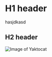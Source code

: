 # H1 header
hasjdkasd
## H2 header
![Image of Yaktocat](https://octodex.github.com/images/yaktocat.png)
